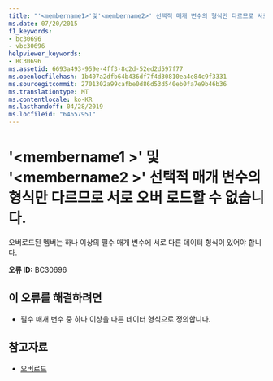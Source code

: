 ```yaml
---
title: "'<membername1>'및'<membername2>' 선택적 매개 변수의 형식만 다르므로 서로 오버 로드할 수 없습니다."
ms.date: 07/20/2015
f1_keywords:
- bc30696
- vbc30696
helpviewer_keywords:
- BC30696
ms.assetid: 6693a493-959e-4ff3-8c2d-52ed2d597f77
ms.openlocfilehash: 1b407a2dfb64b436df7f4d30810ea4e84c9f3331
ms.sourcegitcommit: 2701302a99cafbe0d86d53d540eb0fa7e9b46b36
ms.translationtype: MT
ms.contentlocale: ko-KR
ms.lasthandoff: 04/28/2019
ms.locfileid: "64657951"
---
```

# <a name="membername1-and-membername2-cannot-overload-each-other-because-they-differ-only-by-the-types-of-optional-parameters"></a>'\<membername1 >' 및 '\<membername2 >' 선택적 매개 변수의 형식만 다르므로 서로 오버 로드할 수 없습니다.
오버로드된 멤버는 하나 이상의 필수 매개 변수에 서로 다른 데이터 형식이 있어야 합니다.  
  
 **오류 ID:** BC30696  
  
## <a name="to-correct-this-error"></a>이 오류를 해결하려면  
  
- 필수 매개 변수 중 하나 이상을 다른 데이터 형식으로 정의합니다.  
  
## <a name="see-also"></a>참고자료

- [오버로드](../../visual-basic/language-reference/modifiers/overloads.md)
